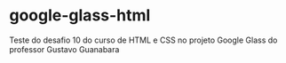 # google-glass-html
 Teste do desafio 10 do curso de HTML e CSS no projeto Google Glass do professor Gustavo Guanabara
